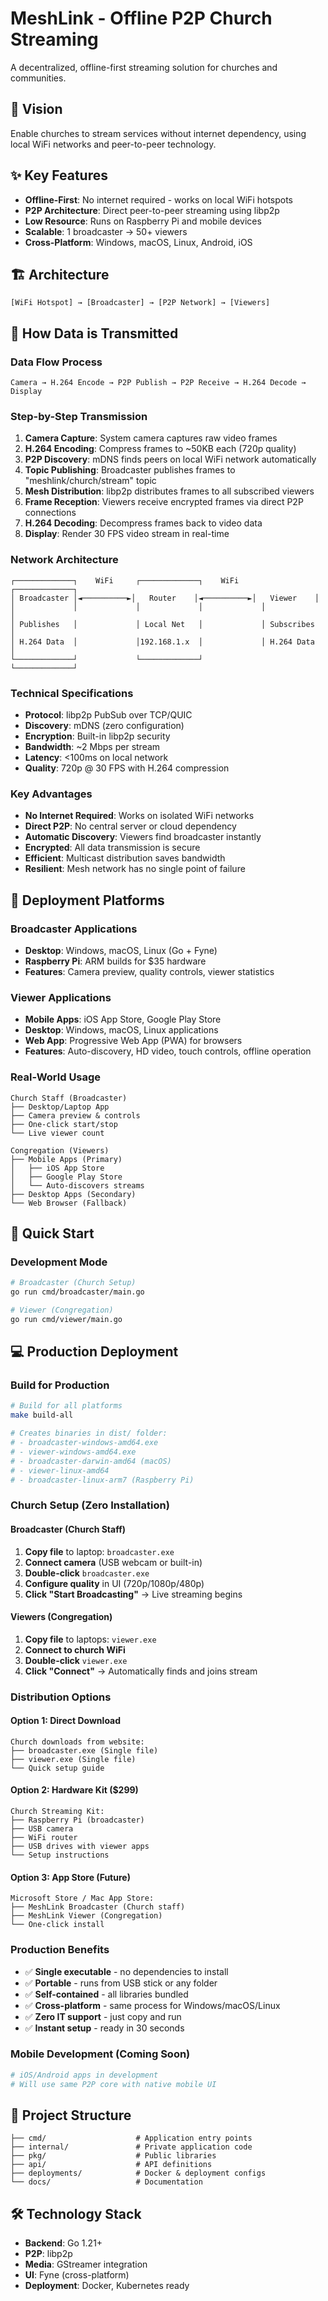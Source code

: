 # MeshLink - Offline P2P Church Streaming

A decentralized, offline-first streaming solution for churches and communities.

## 🎯 Vision
Enable churches to stream services without internet dependency, using local WiFi networks and peer-to-peer technology.

## ✨ Key Features
- **Offline-First**: No internet required - works on local WiFi hotspots
- **P2P Architecture**: Direct peer-to-peer streaming using libp2p
- **Low Resource**: Runs on Raspberry Pi and mobile devices
- **Scalable**: 1 broadcaster → 50+ viewers
- **Cross-Platform**: Windows, macOS, Linux, Android, iOS

## 🏗️ Architecture
```
[WiFi Hotspot] → [Broadcaster] → [P2P Network] → [Viewers]
```

## 📡 How Data is Transmitted

### Data Flow Process
```
Camera → H.264 Encode → P2P Publish → P2P Receive → H.264 Decode → Display
```

### Step-by-Step Transmission
1. **Camera Capture**: System camera captures raw video frames
2. **H.264 Encoding**: Compress frames to ~50KB each (720p quality)
3. **P2P Discovery**: mDNS finds peers on local WiFi network automatically
4. **Topic Publishing**: Broadcaster publishes frames to "meshlink/church/stream" topic
5. **Mesh Distribution**: libp2p distributes frames to all subscribed viewers
6. **Frame Reception**: Viewers receive encrypted frames via direct P2P connections
7. **H.264 Decoding**: Decompress frames back to video data
8. **Display**: Render 30 FPS video stream in real-time

### Network Architecture
```
┌─────────────┐    WiFi     ┌─────────────┐    WiFi     ┌─────────────┐
│ Broadcaster │◄──────────►│   Router    │◄──────────►│   Viewer    │
│             │             │             │             │             │
│ Publishes   │             │ Local Net   │             │ Subscribes  │
│ H.264 Data  │             │192.168.1.x  │             │ H.264 Data  │
└─────────────┘             └─────────────┘             └─────────────┘
```

### Technical Specifications
- **Protocol**: libp2p PubSub over TCP/QUIC
- **Discovery**: mDNS (zero configuration)
- **Encryption**: Built-in libp2p security
- **Bandwidth**: ~2 Mbps per stream
- **Latency**: <100ms on local network
- **Quality**: 720p @ 30 FPS with H.264 compression

### Key Advantages
- **No Internet Required**: Works on isolated WiFi networks
- **Direct P2P**: No central server or cloud dependency  
- **Automatic Discovery**: Viewers find broadcaster instantly
- **Encrypted**: All data transmission is secure
- **Efficient**: Multicast distribution saves bandwidth
- **Resilient**: Mesh network has no single point of failure

## 📱 Deployment Platforms

### Broadcaster Applications
- **Desktop**: Windows, macOS, Linux (Go + Fyne)
- **Raspberry Pi**: ARM builds for $35 hardware
- **Features**: Camera preview, quality controls, viewer statistics

### Viewer Applications
- **Mobile Apps**: iOS App Store, Google Play Store
- **Desktop**: Windows, macOS, Linux applications
- **Web App**: Progressive Web App (PWA) for browsers
- **Features**: Auto-discovery, HD video, touch controls, offline operation

### Real-World Usage
```
Church Staff (Broadcaster)
├── Desktop/Laptop App
├── Camera preview & controls
├── One-click start/stop
└── Live viewer count

Congregation (Viewers)
├── Mobile Apps (Primary)
│   ├── iOS App Store
│   ├── Google Play Store
│   └── Auto-discovers streams
├── Desktop Apps (Secondary)
└── Web Browser (Fallback)
```

## 🚀 Quick Start

### Development Mode
```bash
# Broadcaster (Church Setup)
go run cmd/broadcaster/main.go

# Viewer (Congregation)
go run cmd/viewer/main.go
```

## 💻 Production Deployment

### Build for Production
```bash
# Build for all platforms
make build-all

# Creates binaries in dist/ folder:
# - broadcaster-windows-amd64.exe
# - viewer-windows-amd64.exe
# - broadcaster-darwin-amd64 (macOS)
# - viewer-linux-amd64
# - broadcaster-linux-arm7 (Raspberry Pi)
```

### Church Setup (Zero Installation)

#### Broadcaster (Church Staff)
1. **Copy file** to laptop: `broadcaster.exe`
2. **Connect camera** (USB webcam or built-in)
3. **Double-click** `broadcaster.exe`
4. **Configure quality** in UI (720p/1080p/480p)
5. **Click "Start Broadcasting"** → Live streaming begins

#### Viewers (Congregation)
1. **Copy file** to laptops: `viewer.exe`
2. **Connect to church WiFi**
3. **Double-click** `viewer.exe`
4. **Click "Connect"** → Automatically finds and joins stream

### Distribution Options

#### Option 1: Direct Download
```
Church downloads from website:
├── broadcaster.exe (Single file)
├── viewer.exe (Single file)
└── Quick setup guide
```

#### Option 2: Hardware Kit ($299)
```
Church Streaming Kit:
├── Raspberry Pi (broadcaster)
├── USB camera
├── WiFi router
├── USB drives with viewer apps
└── Setup instructions
```

#### Option 3: App Store (Future)
```
Microsoft Store / Mac App Store:
├── MeshLink Broadcaster (Church staff)
├── MeshLink Viewer (Congregation)
└── One-click install
```

### Production Benefits
- ✅ **Single executable** - no dependencies to install
- ✅ **Portable** - runs from USB stick or any folder
- ✅ **Self-contained** - all libraries bundled
- ✅ **Cross-platform** - same process for Windows/macOS/Linux
- ✅ **Zero IT support** - just copy and run
- ✅ **Instant setup** - ready in 30 seconds

### Mobile Development (Coming Soon)
```bash
# iOS/Android apps in development
# Will use same P2P core with native mobile UI
```

## 📁 Project Structure
```
├── cmd/                    # Application entry points
├── internal/               # Private application code
├── pkg/                    # Public libraries
├── api/                    # API definitions
├── deployments/            # Docker & deployment configs
└── docs/                   # Documentation
```

## 🛠️ Technology Stack
- **Backend**: Go 1.21+
- **P2P**: libp2p
- **Media**: GStreamer integration
- **UI**: Fyne (cross-platform)
- **Deployment**: Docker, Kubernetes ready
